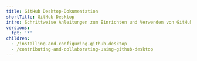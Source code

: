 ```yaml
---
title: GitHub Desktop-Dokumentation
shortTitle: GitHub Desktop
intro: Schrittweise Anleitungen zum Einrichten und Verwenden von GitHub Desktop zum Verwalten Deiner Projektarbeit.
versions:
  fpt: '*'
children:
  - /installing-and-configuring-github-desktop
  - /contributing-and-collaborating-using-github-desktop
---
```



